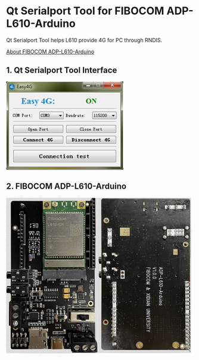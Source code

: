 # Qt Serialport Tool for FIBOCOM ADP-L610-Arduino

Qt Serialport Tool helps L610 provide 4G for PC through RNDIS.

[About FIBOCOM ADP-L610-Arduino](https://www.fibocom.com/products/info_itemid_2160.html)

## 1. Qt Serialport Tool Interface

![img](https://github.com/xiaoboliu0602/serialport-v1/blob/master/img/1.png)

## 2. FIBOCOM ADP-L610-Arduino

![img](https://github.com/xiaoboliu0602/serialport-v1/blob/master/img/2.png)

